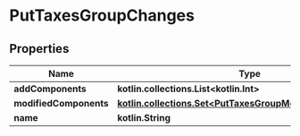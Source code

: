
# PutTaxesGroupChanges

## Properties
| Name | Type | Description | Notes |
| ------------ | ------------- | ------------- | ------------- |
| **addComponents** | **kotlin.collections.List&lt;kotlin.Int&gt;** |  |  [optional] |
| **modifiedComponents** | [**kotlin.collections.Set&lt;PutTaxesGroupModifiedComponents&gt;**](PutTaxesGroupModifiedComponents.md) |  |  [optional] |
| **name** | **kotlin.String** |  |  [optional] |



